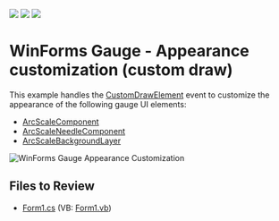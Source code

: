 <!-- default badges list -->
![](https://img.shields.io/endpoint?url=https://codecentral.devexpress.com/api/v1/VersionRange/128623751/11.2.11%2B)
[![](https://img.shields.io/badge/Open_in_DevExpress_Support_Center-FF7200?style=flat-square&logo=DevExpress&logoColor=white)](https://supportcenter.devexpress.com/ticket/details/E3955)
[![](https://img.shields.io/badge/📖_How_to_use_DevExpress_Examples-e9f6fc?style=flat-square)](https://docs.devexpress.com/GeneralInformation/403183)
<!-- default badges end -->

# WinForms Gauge - Appearance customization (custom draw) 

This example handles the [CustomDrawElement](https://docs.devexpress.com/CoreLibraries/DevExpress.XtraGauges.Core.Model.BaseGauge.CustomDrawElement) event to customize the appearance of the following gauge UI elements:

* [ArcScaleComponent](https://docs.devexpress.com/WindowsForms/DevExpress.XtraGauges.Win.Gauges.Circular.ArcScaleComponent)
* [ArcScaleNeedleComponent](https://docs.devexpress.com/WindowsForms/DevExpress.XtraGauges.Win.Gauges.Circular.ArcScaleNeedleComponent)
* [ArcScaleBackgroundLayer](https://docs.devexpress.com/CoreLibraries/DevExpress.XtraGauges.Core.Model.ArcScaleBackgroundLayer)

![WinForms Gauge Appearance Customization](https://raw.githubusercontent.com/DevExpress-Examples/how-to-custom-draw-a-gauge-control-e3955/11.2.11%2B/media/winforms-gauge-custom-draw.gif)


## Files to Review

* [Form1.cs](./CS/XtraGauges_CustomDraw/Form1.cs) (VB: [Form1.vb](./VB/XtraGauges_CustomDraw/Form1.vb))
